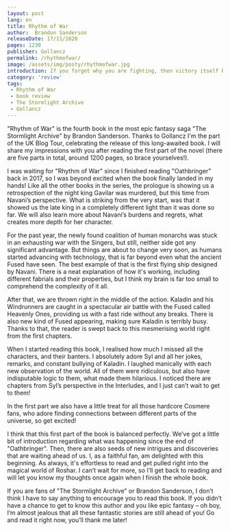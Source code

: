 ```yaml
---
layout: post
lang: en
title: Rhythm of War
author:  Brandon Sanderson
releaseDate: 17/11/2020
pages: 1230
publisher: Gollancz
permalink: /rhythmofwar/
image: /assets/img/posty/rhythmofwar.jpg
introduction: If you forget why you are fighting, then victory itself becomes the goal. The longer we fight, the more detached we become. Both from our mind, and from our original Passions.
category: 'review'
tags:
 - Rhythm of War
 - book review
 - The Stormlight Archive
 - Gollancz
---
```

  "Rhythm of War" is the fourth book in the most epic fantasy saga "The Stormlight Archive" by Brandon Sanderson. Thanks to Gollancz I'm the part of the UK Blog Tour, celebrating the release of this long-awaited book. I will share my impressions with you after reading the first part of the novel (there are five parts in total, around 1200 pages, so brace yourselves!).

  I was waiting for "Rhythm of War" since I finished reading "Oathbringer" back in 2017, so I was beyond excited when the book finally landed in my hands! Like all the other books in the series, the prologue is showing us a retrospection of the night king Gavilar was murdered, but this time from Navani’s perspective. What is striking from the very start, was that it showed us the late king in a completely different light than it was done so far. We will also learn more about Navani’s burdens and regrets, what creates more depth for her character.

  For the past year, the newly found coalition of human monarchs was stuck in an exhausting war with the Singers, but still, neither side got any significant advantage. But things are about to change very soon, as humans started advancing with technology, that is far beyond even what the ancient Fused have seen. The best example of that is the first flying ship designed by Navani. There is a neat explanation of how it's working, including different fabrials and their properties, but I think my brain is far too small to comprehend the complexity of it all.

  After that, we are thrown right in the middle of the action. Kaladin and his Windrunners are caught in a spectacular air battle with the Fused called Heavenly Ones, providing us with a fast ride without any breaks. There is also new kind of Fused appearing, making sure Kaladin is terribly busy. Thanks to that, the reader is swept back to this mesmerising world right from the first chapters.

  When I started reading this book, I realised how much I missed all the characters, and their banters. I absolutely adore Syl and all her jokes, remarks, and constant bullying of Kaladin. I laughed manically with each new observation of the world. All of them were ridiculous, but also have indisputable logic to them, what made them hilarious. I noticed there are chapters from Syl’s perspective in the Interludes, and I just can’t wait to get to them!

  In the first part we also have a little treat for all those hardcore Cosmere fans, who adore finding connections between different parts of the universe, so get excited!

  I think that this first part of the book is balanced perfectly. We’ve got a little bit of introduction regarding what was happening since the end of "Oathbringer". Then, there are also seeds of new intrigues and discoveries that are waiting ahead of us. I, as a faithful fan, am delighted with this beginning. As always, it's effortless to read and get pulled right into the magical world of Roshar. I can’t wait for more, so I’ll get back to reading and will let you know my thoughts once again when I finish the whole book.

  If you are fans of "The Stormlight Archive" or Brandon Sanderson, I don’t think I have to say anything to encourage you to read this book. If you didn’t have a chance to get to know this author and you like epic fantasy – oh boy, I’m almost jealous that all these fantastic stories are still ahead of you! Go and read it right now, you’ll thank me later!
